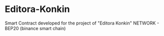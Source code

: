 # Editora-Konkin

Smart Contract developed for the project of "Editora Konkin"
NETWORK - BEP20 (binance smart chain)



